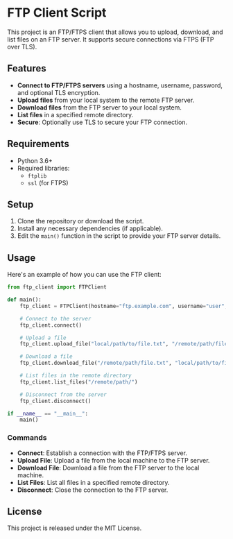 
# FTP Client Script

This project is an FTP/FTPS client that allows you to upload, download, and list files on an FTP server. It supports secure connections via FTPS (FTP over TLS).

## Features

- **Connect to FTP/FTPS servers** using a hostname, username, password, and optional TLS encryption.
- **Upload files** from your local system to the remote FTP server.
- **Download files** from the FTP server to your local system.
- **List files** in a specified remote directory.
- **Secure**: Optionally use TLS to secure your FTP connection.

## Requirements

- Python 3.6+
- Required libraries:
    - `ftplib`
    - `ssl` (for FTPS)

## Setup

1. Clone the repository or download the script.
2. Install any necessary dependencies (if applicable).
3. Edit the `main()` function in the script to provide your FTP server details.

## Usage

Here's an example of how you can use the FTP client:

```python
from ftp_client import FTPClient

def main():
    ftp_client = FTPClient(hostname="ftp.example.com", username="user", password="pass", use_tls=True)

    # Connect to the server
    ftp_client.connect()

    # Upload a file
    ftp_client.upload_file("local/path/to/file.txt", "/remote/path/file.txt")

    # Download a file
    ftp_client.download_file("/remote/path/file.txt", "local/path/to/file.txt")

    # List files in the remote directory
    ftp_client.list_files("/remote/path/")

    # Disconnect from the server
    ftp_client.disconnect()

if __name__ == "__main__":
    main()
```

### Commands

- **Connect**: Establish a connection with the FTP/FTPS server.
- **Upload File**: Upload a file from the local machine to the FTP server.
- **Download File**: Download a file from the FTP server to the local machine.
- **List Files**: List all files in a specified remote directory.
- **Disconnect**: Close the connection to the FTP server.

## License

This project is released under the MIT License.
